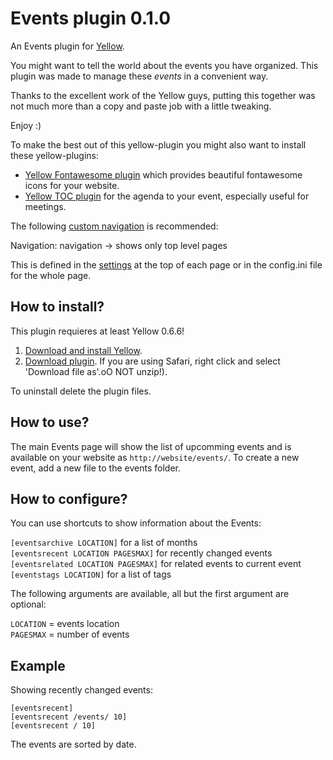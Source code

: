 Events plugin 0.1.0
================
An Events plugin for [Yellow](https://github.com/datenstrom/yellow/). 

You might want to tell the world about the events you have organized. This plugin was made to manage these *events* in a convenient way.

Thanks to the excellent work of the Yellow guys, putting this together was not much more than a copy and paste job with a little tweaking.

Enjoy :)

To make the best out of this yellow-plugin you might also want to install these yellow-plugins:
* [Yellow Fontawesome plugin](https://github.com/datenstrom/yellow-plugins/tree/master/fontawesome) which provides beautiful fontawesome icons for your website.
* [Yellow TOC plugin](https://github.com/datenstrom/yellow-plugins/tree/master/toc) for the agenda to your event, especially useful for meetings.

The following [custom navigation](https://developers.datenstrom.se/help/customising-templates) is recommended:

Navigation: navigation -> shows only top level pages

This is defined in the [settings](https://developers.datenstrom.se/help/markdown-cheat-sheet#settings) at the top of each page or in the config.ini file for the whole page.

How to install?
---------------

This plugin requieres at least Yellow 0.6.6!

1. [Download and install Yellow](https://github.com/datenstrom/yellow/).
2. [Download plugin](https://github.com/xrizzy/yellow-plugin-events/archive/master.zip). If you are using Safari, right click and select 'Download file as'.oO NOT unzip!).

To uninstall delete the plugin files.

How to use?
-----------
The main Events page will show the list of upcomming events and is available on your website as `http://website/events/`. To create a new event, add a new file to the events folder.

How to configure?
----------------- 

You can use shortcuts to show information about the Events:

`[eventsarchive LOCATION]` for a list of months  
`[eventsrecent LOCATION PAGESMAX]` for recently changed events  
`[eventsrelated LOCATION PAGESMAX]` for related events to current event  
`[eventstags LOCATION]` for a list of tags  

The following arguments are available, all but the first argument are optional:

`LOCATION` = events location  
`PAGESMAX` = number of events

Example
-------
Showing recently changed events:

    [eventsrecent]
    [eventsrecent /events/ 10]
    [eventsrecent / 10]

The events are sorted by date.
